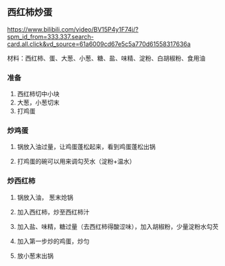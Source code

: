 ## 西红柿炒蛋

https://www.bilibili.com/video/BV15P4y1F74j/?spm_id_from=333.337.search-card.all.click&vd_source=61a6009cd67e5c5a770d61558317636a

材料：西红柿、蛋、大葱、小葱、糖、盐、味精、淀粉、白胡椒粉、食用油

###  准备

1. 西红柿切中小块
2. 大葱，小葱切末
3. 打鸡蛋

### 炒鸡蛋

1. 锅放入油过量，让鸡蛋蓬松起来，看到鸡蛋蓬松出锅

2. 打鸡蛋的碗可以用来调勾芡水（淀粉+温水）

### 炒西红柿

1. 锅放入油， 葱末炝锅

2. 加入西红柿，炒至西红柿汁

3. 加入盐、味精，糖过量（去西红柿得酸涩味），加入胡椒粉，少量淀粉水勾芡

4. 加入第一步炒的鸡蛋，炒匀

5. 放小葱末出锅

